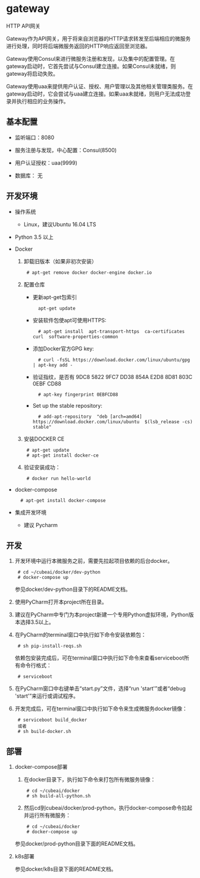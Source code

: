 # gateway

HTTP API网关

Gateway作为API网关，用于将来自浏览器的HTTP请求转发至后端相应的微服务进行处理，同时将后端微服务返回的HTTP响应返回至浏览器。

Gateway使用Consul来进行微服务注册和发现，以及集中的配置管理。在gateway启动时，它首先尝试与Consul建立连接。如果Consul未就绪，则gateway将启动失败。

Gateway使用uaa来提供用户认证、授权、用户管理以及其他相关管理类服务。在gateway启动时，它会尝试与uaa建立连接。如果uaa未就绪，则用户无法成功登录并执行相应的业务操作。


## 基本配置

- 监听端口：8080

- 服务注册与发现，中心配置：Consul(8500)

- 用户认证授权：uaa(9999)

- 数据库： 无


## 开发环境

- 操作系统

    - Linux，建议Ubuntu 16.04 LTS
    
- Python 3.5 以上

- Docker

    1. 卸载旧版本（如果非初次安装）
    
            # apt-get remove docker docker-engine docker.io
    
    2. 配置仓库
    
        - 更新apt-get包索引
    
                apt-get update
                
        - 安装软件包使apt可使用HTTPS:
    
                # apt-get install  apt-transport-https  ca-certificates  curl  software-properties-common
    
        - 添加Docker官方GPG key:
    
                # curl -fsSL https://download.docker.com/linux/ubuntu/gpg | apt-key add -
    
        - 验证指纹，是否有 9DC8 5822 9FC7 DD38 854A E2D8 8D81 803C 0EBF CD88
    
                # apt-key fingerprint 0EBFCD88
    
        - Set up the stable repository:
    
                # add-apt-repository  "deb [arch=amd64] https://download.docker.com/linux/ubuntu  $(lsb_release -cs)  stable"
    
    3. 安装DOCKER CE
    
            # apt-get update
            # apt-get install docker-ce
    
    4. 验证安装成功：
    
            # docker run hello-world
            
- docker-compose

        # apt-get install docker-compose

- 集成开发环境

    - 建议 Pycharm

## 开发

1. 开发环境中运行本微服务之前，需要先拉起项目依赖的后台docker。

        # cd ~/cubeai/docker/dev-python
        # docker-compose up
        
    参见docker/dev-python目录下的README文档。

2. 使用PyCharm打开本project所在目录。

3. 建议在PyCharm中专门为本project新建一个专用Python虚拟环境，Python版本选择3.5以上。

4. 在PyCharm的terminal窗口中执行如下命令安装依赖包：

        # sh pip-install-reqs.sh
        
   依赖包安装完成后，可在terminal窗口中执行如下命令来查看serviceboot所有命令行格式：
   
        # serviceboot

5. 在PyCharm窗口中右键单击“start.py”文件，选择“run 'start'”或者“debug 'start'”来运行或调试程序。

6. 开发完成后，可在terminal窗口中执行如下命令来生成微服务docker镜像：

        # serviceboot build_docker
        或者
        # sh build-docker.sh


## 部署

1. docker-compose部署

    1. 在docker目录下，执行如下命令来打包所有微服务镜像：
    
            # cd ~/cubeai/docker
            # sh build-all-python.sh
        
    2. 然后cd到cubeai/docker/prod-python，执行docker-compose命令拉起并运行所有微服务：

            # cd ~/cubeai/docker
            # docker-compose up
    
    参见docker/prod-python目录下面的README文档。

2. k8s部署

    参见docker/k8s目录下面的README文档。
